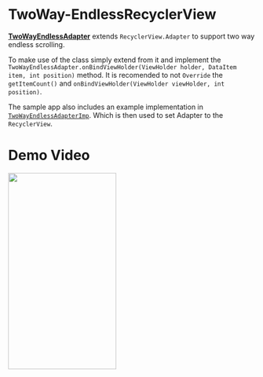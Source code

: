 # TwoWay-EndlessRecyclerView

[**TwoWayEndlessAdapter**](app/src/main/java/com/aaa/endlessrecyclerview/TwoWayEndlessAdapter.java) extends `RecyclerView.Adapter` to support two way endless scrolling.

To make use of the class simply extend from it and implement the `TwoWayEndlessAdapter.onBindViewHolder(ViewHolder holder, DataItem item, int position)` method. It is recomended to not `Override` the `getItemCount()` and `onBindViewHolder(ViewHolder viewHolder, int position)`.

The sample app also includes an example implementation in [`TwoWayEndlessAdapterImp`](app/src/main/java/com/aaa/endlessrecyclerview/TwoWayEndlessAdapterImp.java). Which is then used to set Adapter to the `RecyclerView`.

# Demo Video
<img src="https://media.giphy.com/media/8PySLrPDEihUasa1LZ/giphy.gif" width="220" height="400" />
